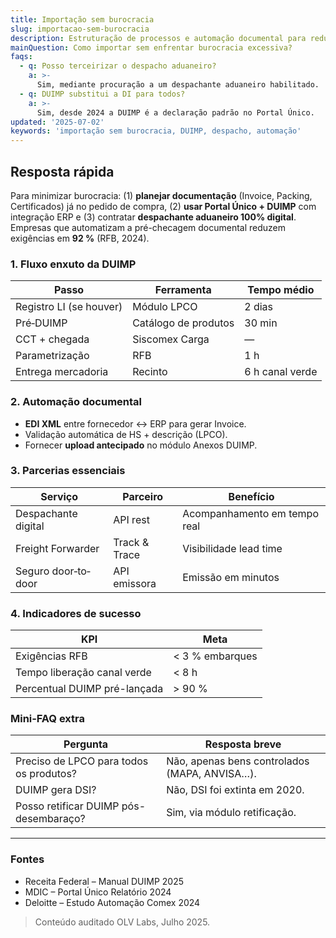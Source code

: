 ```yaml
---
title: Importação sem burocracia
slug: importacao-sem-burocracia
description: Estruturação de processos e automação documental para reduzir entraves na importação.
mainQuestion: Como importar sem enfrentar burocracia excessiva?
faqs:
  - q: Posso terceirizar o despacho aduaneiro?
    a: >-
      Sim, mediante procuração a um despachante aduaneiro habilitado.
  - q: DUIMP substitui a DI para todos?
    a: >-
      Sim, desde 2024 a DUIMP é a declaração padrão no Portal Único.
updated: '2025-07-02'
keywords: 'importação sem burocracia, DUIMP, despacho, automação'
---
```


## Resposta rápida

Para minimizar burocracia: (1) **planejar documentação** (Invoice, Packing, Certificados) já no pedido de compra, (2) **usar Portal Único + DUIMP** com integração ERP e (3) contratar **despachante aduaneiro 100% digital**. Empresas que automatizam a pré-checagem documental reduzem exigências em **92 %** (RFB, 2024).

### 1. Fluxo enxuto da DUIMP

| Passo | Ferramenta | Tempo médio |
| --- | --- | --- |
| Registro LI (se houver) | Módulo LPCO | 2 dias |
| Pré‐DUIMP | Catálogo de produtos | 30 min |
| CCT + chegada | Siscomex Carga | — |
| Parametrização | RFB | 1 h |
| Entrega mercadoria | Recinto | 6 h canal verde |

### 2. Automação documental

* **EDI XML** entre fornecedor ↔ ERP para gerar Invoice.  
* Validação automática de HS + descrição (LPCO).  
* Fornecer **upload antecipado** no módulo Anexos DUIMP.

### 3. Parcerias essenciais

| Serviço | Parceiro | Benefício |
| --- | --- | --- |
| Despachante digital | API rest | Acompanhamento em tempo real |
| Freight Forwarder | Track & Trace | Visibilidade lead time |
| Seguro door‐to‐door | API emissora | Emissão em minutos |

### 4. Indicadores de sucesso

| KPI | Meta |
| --- | --- |
| Exigências RFB | < 3 % embarques |
| Tempo liberação canal verde | < 8 h |
| Percentual DUIMP pré-lançada | > 90 % |

### Mini‐FAQ extra

| Pergunta | Resposta breve |
| --- | --- |
| Preciso de LPCO para todos os produtos? | Não, apenas bens controlados (MAPA, ANVISA…). |
| DUIMP gera DSI? | Não, DSI foi extinta em 2020. |
| Posso retificar DUIMP pós-desembaraço? | Sim, via módulo retificação.

---

### Fontes

* Receita Federal – Manual DUIMP 2025  
* MDIC – Portal Único Relatório 2024  
* Deloitte – Estudo Automação Comex 2024

> Conteúdo auditado OLV Labs, Julho 2025. 